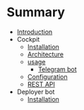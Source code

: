 # Summary

* [Introduction](README.md)
* Cockpit
   * [Installation](docs/jscockpit/installation.md)
   * [Architecture](docs/jscockpit/architecture.md)
   * [usage](docs/jscockpit/usage.md)
       * [Telegram bot](docs/jscockpit/telegram_bot.md)
   * [Configuration](docs/jscockpit/configuration.md)
   * [REST API](docs/jscockpit/api.md)
* Deployer bot
   * [Installation](docs/deployer_bot/installation.md)

